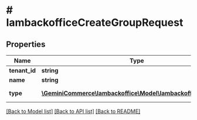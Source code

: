 # # IambackofficeCreateGroupRequest


## Properties 


Name | Type | Description | Notes
------------ | ------------- | ------------- | -------------
**tenant_id**| **string** |   | [optional]
**name**| **string** |   | [optional]
**type**| [**\GeminiCommerce\Iambackoffice\Model\IambackofficeGroupType**](IambackofficeGroupType.md) |  for more information please, see Model/IambackofficeGroupType.php  | [optional]


[[Back to Model list]](../../README.md#models) [[Back to API list]](../../README.md#endpoints) [[Back to README]](../../README.md)

